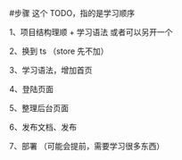 #步骤
这个 TODO，指的是学习顺序

1、项目结构理顺 + 学习语法
或者可以另开一个

2、换到 ts
（store 先不加）

3、学习语法，增加首页

4、登陆页面

5、整理后台页面

6、发布文档、发布

7、部署
（可能会提前，需要学习很多东西）
